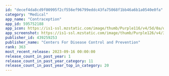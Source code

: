 ```yaml
---
id: "decef4da8cd9f00995f2cf556ef96799eddc43fa75068f1bb46a6b1a0540e0fa"
category: "Medical"
app_name: "Contraception"
app_id: 595752188
app_icon: https://is1-ssl.mzstatic.com/image/thumb/Purple116/v4/5d/0a/d9/5d0ad9c6-4cd3-9bd3-c719-6d385605d045/AppIcon-1x_U007emarketing-0-7-0-85-220.png/1024x1024bb.png
app_screenshot: https://is1-ssl.mzstatic.com/image/thumb/Purple126/v4/3c/b6/1d/3cb61da9-243d-6ffc-02b5-8d2c17f62827/ca9d483e-86d4-4a52-bfd6-3ee77878630c_Simulator_Screen_Shot_-_iPhone_11_Pro_Max_-_2020-11-17_at_18.01.14.png/1242x2688bb.png
publisher_id: 439259253
publisher_name: "Centers For Disease Control and Prevention"
rank: 363
most_recent_release: 2023-09-16 00:00:00
release_count_in_past_year: 1
release_count_in_past_year_category: 11
release_count_in_past_year_top_in_category: 20
---
```

